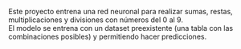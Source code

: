 Este proyecto entrena una red neuronal para realizar sumas, restas, multiplicaciones y divisiones con números del 0 al 9.  
El modelo se entrena con un dataset preexistente (una tabla con las combinaciones posibles) y permitiendo hacer predicciones.  
